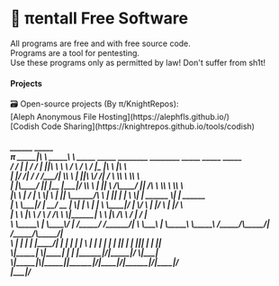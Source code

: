 <h1>👾 πentall Free Software</h1>
  All programs are free and with free source code. <br/>
  Programs are a tool for pentesting.<br/>
 Use these programs only as permitted by law! Don't suffer from sh1t!<br/>

<h4>Projects</h4>
🗃 Open-source projects (By π/KnightRepos):<br/>
    [Aleph Anonymous File Hosting](https://alephfls.github.io/)<br/>
    [Codish Code Sharing](https://knightrepos.github.io/tools/codish)<br/>
<h5>   
        ______          _____                                                                                       <br/>      
π _____|\     \    _____\    \  _____    _____    ________    ________      _____       _____           _____             <br/>  
 /     / |     |  /    / |    ||\    \   \    \  /        \  /        \   /      |_    |\    \         |\    \             <br/> 
|      |/     /| /    /  /___/| \\    \   |    ||\         \/         /| /         \    \\    \         \\    \            <br/> 
|      |\____/ ||    |__ |___|/  \\    \  |    || \            /\____/ ||     /\    \    \\    \         \\    \           <br/> 
|\     \    | / |       \         \|    \ |    ||  \______/\   \     | ||    |  |    \    \|    | ______  \|    | ______   <br/> 
| \     \___|/  |     __/ __       |     \|    | \ |      | \   \____|/ |     \/      \    |    |/      \  |    |/      \  <br/> 
|  \     \      |\    \  /  \     /     /\      \ \|______|  \   \      |\      /\     \   /            |  /            |  <br/> 
 \  \_____\     | \____\/    |   /_____/ /______/|         \  \___\     | \_____\ \_____\ /_____/\_____/| /_____/\_____/|  <br/> 
  \ |     |     | |    |____/|  |      | |     | |          \ |   |     | |     | |     ||      | |    |||      | |    ||  <br/> 
   \|_____|      \|____|   | |  |______|/|_____|/            \|___|      \|_____|\|_____||______|/|____|/|______|/|____|/  <br/> 
                       |___|/                                                                                             
</h5> 

